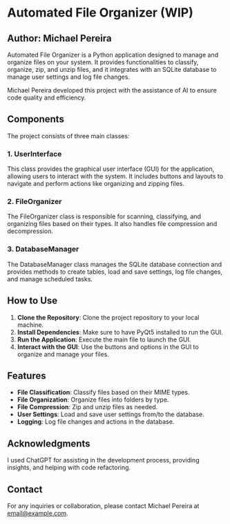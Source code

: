 # Automated File Organizer (WIP)

## Author: Michael Pereira

Automated File Organizer is a Python application designed to manage and organize files on your system. It provides functionalities to classify, organize, zip, and unzip files, and it integrates with an SQLite database to manage user settings and log file changes.

Michael Pereira developed this project with the assistance of AI to ensure code quality and efficiency.

## Components

The project consists of three main classes:

### 1. UserInterface

This class provides the graphical user interface (GUI) for the application, allowing users to interact with the system. It includes buttons and layouts to navigate and perform actions like organizing and zipping files.

### 2. FileOrganizer

The FileOrganizer class is responsible for scanning, classifying, and organizing files based on their types. It also handles file compression and decompression.

### 3. DatabaseManager

The DatabaseManager class manages the SQLite database connection and provides methods to create tables, load and save settings, log file changes, and manage scheduled tasks.

## How to Use

1. **Clone the Repository**: Clone the project repository to your local machine.
2. **Install Dependencies**: Make sure to have PyQt5 installed to run the GUI.
3. **Run the Application**: Execute the main file to launch the GUI.
4. **Interact with the GUI**: Use the buttons and options in the GUI to organize and manage your files.

## Features

- **File Classification**: Classify files based on their MIME types.
- **File Organization**: Organize files into folders by type.
- **File Compression**: Zip and unzip files as needed.
- **User Settings**: Load and save user settings from/to the database.
- **Logging**: Log file changes and actions in the database.

## Acknowledgments

I used ChatGPT for assisting in the development process, providing insights, and helping with code refactoring.

## Contact

For any inquiries or collaboration, please contact Michael Pereira at [email@example.com](mailto:email@example.com).

